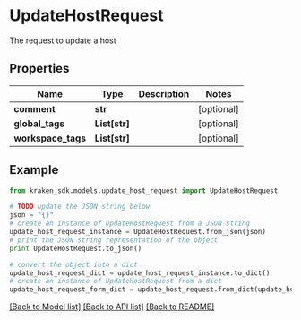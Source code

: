 # UpdateHostRequest

The request to update a host

## Properties
Name | Type | Description | Notes
------------ | ------------- | ------------- | -------------
**comment** | **str** |  | [optional] 
**global_tags** | **List[str]** |  | [optional] 
**workspace_tags** | **List[str]** |  | [optional] 

## Example

```python
from kraken_sdk.models.update_host_request import UpdateHostRequest

# TODO update the JSON string below
json = "{}"
# create an instance of UpdateHostRequest from a JSON string
update_host_request_instance = UpdateHostRequest.from_json(json)
# print the JSON string representation of the object
print UpdateHostRequest.to_json()

# convert the object into a dict
update_host_request_dict = update_host_request_instance.to_dict()
# create an instance of UpdateHostRequest from a dict
update_host_request_form_dict = update_host_request.from_dict(update_host_request_dict)
```
[[Back to Model list]](../README.md#documentation-for-models) [[Back to API list]](../README.md#documentation-for-api-endpoints) [[Back to README]](../README.md)


